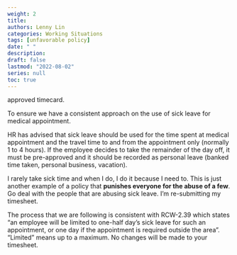 ```yaml
---
weight: 2
title: 
authors: Lenny Lin
categories: Working Situations
tags: [unfavorable policy]
date: " "
description: 
draft: false
lastmod: "2022-08-02"
series: null
toc: true
---
```


approved timecard.  

To ensure we have a consistent approach on the use of sick leave for medical appointment.

HR has advised that sick leave should be used for the time spent at medical appointment and the travel time to and from the appointment only (normally 1 to 4 hours). If the employee decides to take the remainder of the day off, it must be pre-approved and it should be recorded as personal leave (banked time taken, personal business, vacation). 

I rarely take sick time and when I do, I do it because I need to. This is just another example of a policy that **punishes everyone for the abuse of a few**. Go deal with the people that are abusing sick leave. I’m re-submitting my timesheet.   

The process that we are following is consistent with RCW-2.39 which states “an employee will be limited to one-half day’s sick leave for such an appointment, or one day if the appointment is required outside the area”.  “Limited” means up to a maximum.  No changes will be made to your timesheet.